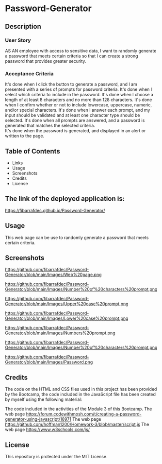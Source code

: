 # Password-Generator

## Description

### User Story

AS AN employee with access to sensitive data,
I want to randomly generate a password that meets certain criteria
so that I can create a strong password that provides greater security.


### Acceptance Criteria

It's done when I click the button to generate a password, and I am presented with a series of prompts for password criteria.
It's done when I select which criteria to include in the password.
It's done when I choose a length of at least 8 characters and no more than 128 characters.
It's done when I confirm whether or not to include lowercase, uppercase, numeric, and/or special characters.
It's done when I answer each prompt, and my input should be validated and at least one character type should be selected.
It's done when all prompts are answered, and a password is generated that matches the selected criteria.  
It's done when the password is generated, and displayed in an alert or written to the page.


## Table of Contents 

- Links
- Usage
- Screenshots
- Credits
- License
  

## The link of the deployed application is:

https://fibarrafdec.github.io/Password-Generator/


## Usage

This web page can be use to randomly generate a password that meets certain criteria.


## Screenshots

https://github.com/fibarrafdec/Password-Generator/blob/main/Images/Web%20page.png

https://github.com/fibarrafdec/Password-Generator/blob/main/Images/Number%20of%20characters%20prompt.png

https://github.com/fibarrafdec/Password-Generator/blob/main/Images/Upper%20case%20prompt.png

https://github.com/fibarrafdec/Password-Generator/blob/main/Images/Lower%20case%20prompt.png

https://github.com/fibarrafdec/Password-Generator/blob/main/Images/Numbers%20prompt.png

https://github.com/fibarrafdec/Password-Generator/blob/main/Images/Number%20of%20characters%20prompt.png

https://github.com/fibarrafdec/Password-Generator/blob/main/Images/Password.png


## Credits

The code on the HTML and CSS files used in this project has been provided by the Bootcamp, the code included in the JavaScript file has been created by myself using the following material:

The code included in the activities of the Module 3 of this Bootcamp.
The web page https://forum.codewithmosh.com/t/creating-a-password-generator-using-javascript/18971
The web page https://github.com/hoffman1200/Homework-3/blob/master/script.js
The web page https://www.w3schools.com/js/

## License

This repository is protected under the MIT License.

